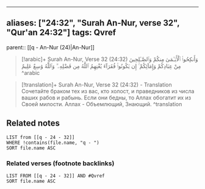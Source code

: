 
---
aliases: ["24:32", "Surah An-Nur, verse 32", "Qur'an 24:32"]
tags: Qvref
---

parent:: [[q - An-Nur (24)|An-Nur]]

> [!arabic]+ Surah An-Nur, Verse 32 (24:32)
> <span class="quran-arabic">وَأَنكِحُوا۟ ٱلْأَيَـٰمَىٰ مِنكُمْ وَٱلصَّـٰلِحِينَ مِنْ عِبَادِكُمْ وَإِمَآئِكُمْ ۚ إِن يَكُونُوا۟ فُقَرَآءَ يُغْنِهِمُ ٱللَّهُ مِن فَضْلِهِۦ ۗ وَٱللَّهُ وَٰسِعٌ عَلِيمٌ</span>
^arabic

> [!translation]+ Surah An-Nur, Verse 32 (24:32) - Translation
> Сочетайте браком тех из вас, кто холост, и праведников из числа ваших рабов и рабынь. Если они бедны, то Аллах обогатит их из Своей милости. Аллах - Объемлющий, Знающий.
^translation



## Related notes
```dataview
LIST from [[q - 24 - 32]]
WHERE !contains(file.name, "q - ")
SORT file.name ASC
```

### Related verses (footnote backlinks)
```dataview
LIST FROM [[q - 24 - 32]] AND #Qvref
SORT file.name ASC
```

